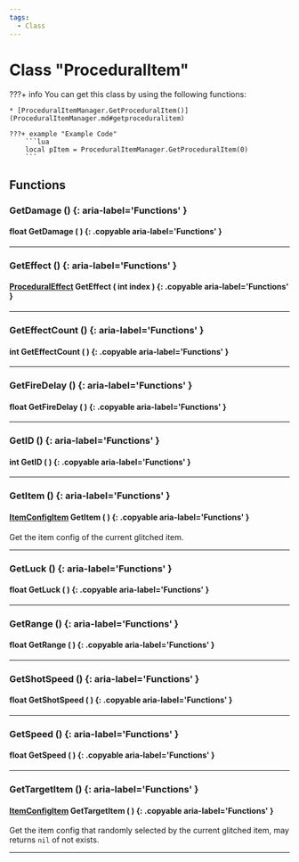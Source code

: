 ```yaml
---
tags:
  - Class
---
```

# Class "ProceduralItem"

???+ info
    You can get this class by using the following functions:

    * [ProceduralItemManager.GetProceduralItem()](ProceduralItemManager.md#getproceduralitem)

    ???+ example "Example Code"
        ```lua
        local pItem = ProceduralItemManager.GetProceduralItem(0)
        ```

## Functions
### GetDamage () {: aria-label='Functions' }
#### float GetDamage ( ) {: .copyable aria-label='Functions' }

___
### GetEffect () {: aria-label='Functions' }
#### [ProceduralEffect](ProceduralEffect.md) GetEffect ( int index ) {: .copyable aria-label='Functions' }

___
### GetEffectCount () {: aria-label='Functions' }
#### int GetEffectCount ( ) {: .copyable aria-label='Functions' }

___
### GetFireDelay () {: aria-label='Functions' }
#### float GetFireDelay ( ) {: .copyable aria-label='Functions' }

___
### GetID () {: aria-label='Functions' }
#### int GetID ( ) {: .copyable aria-label='Functions' }

___
### GetItem () {: aria-label='Functions' }
#### [ItemConfigItem](https://wofsauge.github.io/IsaacDocs/rep/ItemConfig_Item.html) GetItem ( ) {: .copyable aria-label='Functions' }
Get the item config of the current glitched item.

___
### GetLuck () {: aria-label='Functions' }
#### float GetLuck ( ) {: .copyable aria-label='Functions' }

___
### GetRange () {: aria-label='Functions' }
#### float GetRange ( ) {: .copyable aria-label='Functions' }

___
### GetShotSpeed () {: aria-label='Functions' }
#### float GetShotSpeed ( ) {: .copyable aria-label='Functions' }

___
### GetSpeed () {: aria-label='Functions' }
#### float GetSpeed ( ) {: .copyable aria-label='Functions' }

___
### GetTargetItem () {: aria-label='Functions' }
#### [ItemConfigItem](https://wofsauge.github.io/IsaacDocs/rep/ItemConfig_Item.html) GetTargetItem ( ) {: .copyable aria-label='Functions' }
Get the item config that randomly selected by the current glitched item, may returns `nil` of not exists.

___